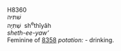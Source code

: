 <body>
  <p>H8360<br>  שׁתיּה  <br> שְׁתִיָה  ‎  sh<sup>e</sup>thı̂yâh  <br><i>sheth-ee-yaw‘ </i><br>Feminine of <a href="h8358.htm">8358</a>  <i>potation: - </i>drinking.<br></p>
 </body>